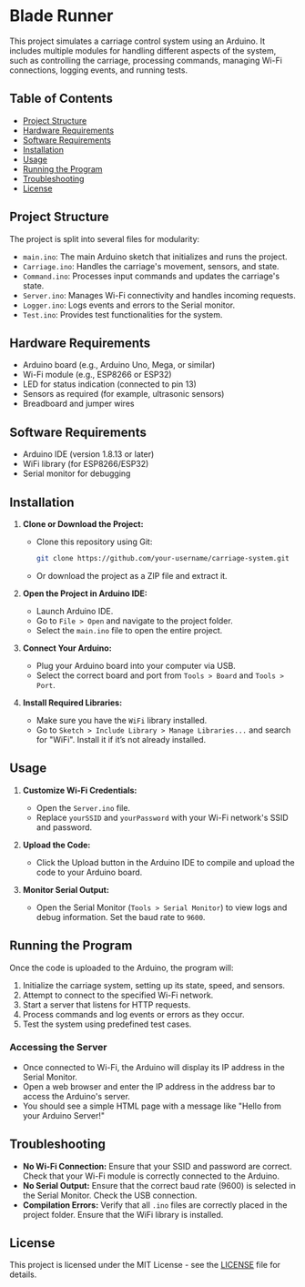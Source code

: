 
# Blade Runner

This project simulates a carriage control system using an Arduino. It includes multiple modules for handling different aspects of the system, such as controlling the carriage, processing commands, managing Wi-Fi connections, logging events, and running tests.

## Table of Contents

- [Project Structure](#project-structure)
- [Hardware Requirements](#hardware-requirements)
- [Software Requirements](#software-requirements)
- [Installation](#installation)
- [Usage](#usage)
- [Running the Program](#running-the-program)
- [Troubleshooting](#troubleshooting)
- [License](#license)

## Project Structure

The project is split into several files for modularity:

- `main.ino`: The main Arduino sketch that initializes and runs the project.
- `Carriage.ino`: Handles the carriage's movement, sensors, and state.
- `Command.ino`: Processes input commands and updates the carriage's state.
- `Server.ino`: Manages Wi-Fi connectivity and handles incoming requests.
- `Logger.ino`: Logs events and errors to the Serial monitor.
- `Test.ino`: Provides test functionalities for the system.

## Hardware Requirements

- Arduino board (e.g., Arduino Uno, Mega, or similar)
- Wi-Fi module (e.g., ESP8266 or ESP32)
- LED for status indication (connected to pin 13)
- Sensors as required (for example, ultrasonic sensors)
- Breadboard and jumper wires

## Software Requirements

- Arduino IDE (version 1.8.13 or later)
- WiFi library (for ESP8266/ESP32)
- Serial monitor for debugging

## Installation

1. **Clone or Download the Project:**
   - Clone this repository using Git:
     ```bash
     git clone https://github.com/your-username/carriage-system.git
     ```
   - Or download the project as a ZIP file and extract it.

2. **Open the Project in Arduino IDE:**
   - Launch Arduino IDE.
   - Go to `File > Open` and navigate to the project folder.
   - Select the `main.ino` file to open the entire project.

3. **Connect Your Arduino:**
   - Plug your Arduino board into your computer via USB.
   - Select the correct board and port from `Tools > Board` and `Tools > Port`.

4. **Install Required Libraries:**
   - Make sure you have the `WiFi` library installed.
   - Go to `Sketch > Include Library > Manage Libraries...` and search for "WiFi". Install it if it’s not already installed.

## Usage

1. **Customize Wi-Fi Credentials:**
   - Open the `Server.ino` file.
   - Replace `yourSSID` and `yourPassword` with your Wi-Fi network's SSID and password.

2. **Upload the Code:**
   - Click the Upload button in the Arduino IDE to compile and upload the code to your Arduino board.

3. **Monitor Serial Output:**
   - Open the Serial Monitor (`Tools > Serial Monitor`) to view logs and debug information. Set the baud rate to `9600`.

## Running the Program

Once the code is uploaded to the Arduino, the program will:

1. Initialize the carriage system, setting up its state, speed, and sensors.
2. Attempt to connect to the specified Wi-Fi network.
3. Start a server that listens for HTTP requests.
4. Process commands and log events or errors as they occur.
5. Test the system using predefined test cases.

### Accessing the Server

- Once connected to Wi-Fi, the Arduino will display its IP address in the Serial Monitor.
- Open a web browser and enter the IP address in the address bar to access the Arduino's server.
- You should see a simple HTML page with a message like "Hello from your Arduino Server!"

## Troubleshooting

- **No Wi-Fi Connection:** Ensure that your SSID and password are correct. Check that your Wi-Fi module is correctly connected to the Arduino.
- **No Serial Output:** Ensure that the correct baud rate (9600) is selected in the Serial Monitor. Check the USB connection.
- **Compilation Errors:** Verify that all `.ino` files are correctly placed in the project folder. Ensure that the WiFi library is installed.

## License

This project is licensed under the MIT License - see the [LICENSE](LICENSE) file for details.
